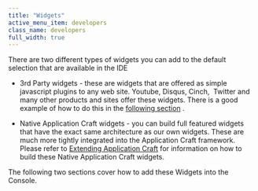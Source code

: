 ```yaml
---
title: "Widgets"
active_menu_item: developers
class_name: developers
full_width: true
---
```



There are two different types of widgets you can add to the default selection that are available in the IDE

 - 3rd Party widgets - these are widgets that are offered as simple javascript plugins to any web site. Youtube, Disqus, Cinch,  Twitter and many other products and sites offer these widgets. There is a good example of how to do this in the [following section](/developers/user-guide/product-guide/the-console/console-tabs/more/widgets/adding-a-3rd-party-widget) .

 - Native Application Craft widgets - you can build full featured widgets that have the exact same architecture as our own widgets. These are much more tightly integrated into the Application Craft framework. Please refer to [Extending Application Craft](/developers/user-guide/adding-widgets-and-api-methods/) for information on how to build these Native Application Craft widgets.

The following two sections cover how to add these Widgets into the Console.


